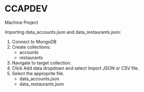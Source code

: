 # CCAPDEV
Machine Project

Importing data_accounts.json and data_restaurants.json:
1. Connect to MongoDB
2. Create collections:
    - accounts
    - restaurants
4. Navigate to target collection.
5. Click Add data dropdown and select Import JSON or CSV file.
6. Select the approprite file.
    - data_accounts.json
    - data_restaurants.json
